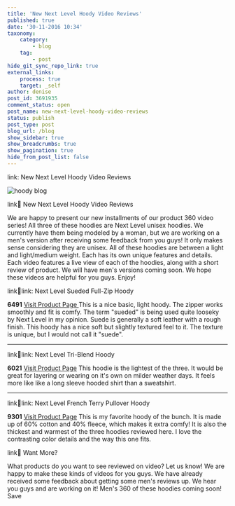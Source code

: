 ```yaml
---
title: 'New Next Level Hoody Video Reviews'
published: true
date: '30-11-2016 10:34'
taxonomy:
    category:
        - blog
    tag:
        - post
hide_git_sync_repo_link: true
external_links:
    process: true
    target: _self
author: denise
post_id: 3691935
comment_status: open
post_name: new-next-level-hoody-video-reviews
status: publish
post_type: post
blog_url: /blog
show_sidebar: true
show_breadcrumbs: true
show_pagination: true
hide_from_post_list: false
---
```


link: New Next Level Hoody Video Reviews

![hoody blog](/wp-content/uploads/2016/11/hoody-blog.jpg)

link:link: New Next Level Hoody Video Reviews

We are happy to present our new installments of our product 360 video series! All three of these hoodies are Next Level unisex hoodies. We currently have them being modeled by a woman, but we are working on a men's version after receiving some feedback from you guys! It only makes sense considering they are unisex. All of these hoodies are between a light and light/medium weight. Each has its own unique features and details. Each video features a live view of each of the hoodies, along with a short review of product. We will have men's versions coming soon. We hope these videos are helpful for you guys. Enjoy! 

link:link:link: Next Level Sueded Full-Zip Hoody

**6491** [Visit Product Page ](/product-view/?v=Triblend_Long_Sleeve_Hoody&hdn=Mzcy) This is a nice basic, light hoody. The zipper works smoothly and fit is comfy. The term "sueded" is being used quite looseky by Next Level in my opinion. Suede is generally a soft leather with a rough finish. This hoody has a nice soft but slightly textured feel to it. The texture is unique, but I would not call it "suede". 

* * *

link:link:link: Next Level Tri-Blend Hoody

**6021** [Visit Product Page](/product-view/?v=Triblend_Long_Sleeve_Hoody&hdn=Mzcw) This hoodie is the lightest of the three. It would be great for layering or wearing on it's own on milder weather days. It feels more like like a long sleeve hooded shirt than a sweatshirt. 

* * *

link:link:link: Next Level French Terry Pullover Hoody

**9301** [Visit Product Page](/product-view/?v=Terry_Pullover&hdn=Mzc2) This is my favorite hoody of the bunch. It is made up of 60% cotton and 40% fleece, which makes it extra comfy! It is also the thickest and warmest of the three hoodies reviewed here. I love the contrasting color details and the way this one fits. 

link:link: Want More?

What products do you want to see reviewed on video? Let us know! We are happy to make these kinds of videos for you guys. We have already received some feedback about getting some men's reviews up. We hear you guys and are working on it! Men's 360 of these hoodies coming soon! Save